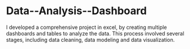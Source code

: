 # Data--Analysis--Dashboard
I developed a comprehensive project in excel, by creating multiple dashboards and tables to analyze the data. This process involved several stages, including data cleaning, data modeling and data visualization.
